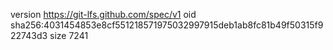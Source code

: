 version https://git-lfs.github.com/spec/v1
oid sha256:4031454853e8cf551218571975032997915deb1ab8fc81b49f50315f922743d3
size 7241
